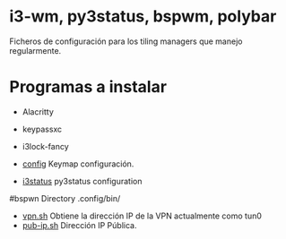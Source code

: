 # i3-wm, py3status, bspwm, polybar 

Ficheros de configuración para los tiling managers que manejo regularmente. 

# Programas a instalar
- Alacritty
- keypassxc
- i3lock-fancy


- [config](https://github.com/Snifer/TilingManagerdotfiles/blob/master/config) Keymap configuración.
- [i3status](https://github.com/Snifer/TilingManagerdotfiles/blob/master/i3status.conf) py3status configuration


#bspwn 
Directory .config/bin/ 
- [vpn.sh](https://github.com/Snifer/TilingManagerdotfiles/blob/master/vpn.sh) Obtiene la dirección IP de la VPN actualmente como tun0
- [pub-ip.sh](https://github.com/Snifer/TilingManagerdotfiles/blob/master/pub-ip.sh) Dirección IP Pública.

